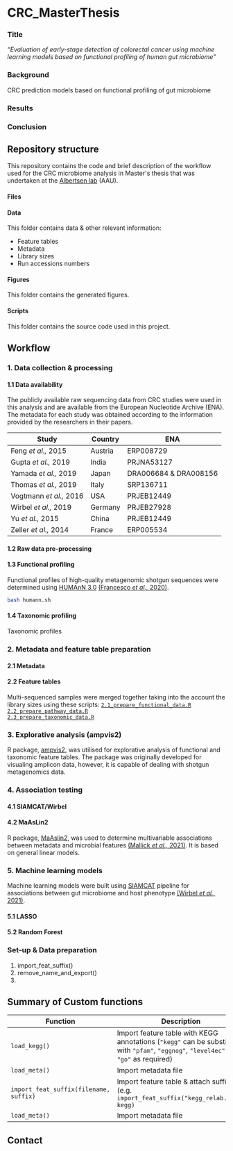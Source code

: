 # CRC_MasterThesis

### Title

<i> “Evaluation of early-stage detection of colorectal cancer using machine learning models based on functional profiling of human gut microbiome” </i> 

### Background
CRC prediction models based on functional profiling of gut microbiome

### Results

### Conclusion

## Repository structure

This repository contains the code and brief description of the workflow used for the CRC microbiome analysis in Master's thesis that was undertaken at the [Albertsen lab](https://albertsenlab.org/) (AAU).

#### Files

#### Data

This folder contains data & other relevant information:
* Feature tables
* Metadata
* Library sizes
* Run accessions numbers

#### Figures

This folder contains the generated figures.

#### Scripts

This folder contains the source code used in this project.

## Workflow

### 1. Data collection & processing

#### 1.1 Data availability

The publicly available raw sequencing data from CRC studies were used in this analysis and are available from the European Nucleotide Archive (ENA). The metadata for each study was obtained according to the information provided by the researchers in their papers.

| Study | Country | ENA |
| --- | --- | --- |
| Feng _et al.,_ 2015 | Austria | ERP008729 |
| Gupta _et al.,_ 2019 | India | PRJNA53127 |
| Yamada _et al.,_ 2019 | Japan | DRA006684 & DRA008156 |
| Thomas _et al.,_ 2019 | Italy | SRP136711 |
| Vogtmann _et al.,_ 2016 | USA | PRJEB12449 |
| Wirbel _et al.,_ 2019 | Germany | PRJEB27928 |
| Yu _et al.,_ 2015 | China | PRJEB12449 |
| Zeller _et al.,_ 2014 | France | ERP005534 |

#### 1.2 Raw data pre-processing


#### 1.3 Functional profiling
Functional profiles of high-quality metagenomic shotgun sequences were determined using [HUMAnN 3.0](https://github.com/biobakery/humann) [(Francesco _et al.,_ 2020)](https://elifesciences.org/articles/65088).

```bash
bash humann.sh
```

#### 1.4 Taxonomic profiling

Taxonomic profiles


### 2. Metadata and feature table preparation

#### 2.1 Metadata

#### 2.2 Feature tables


Multi-sequenced samples were merged together taking into the account the library sizes using these scripts:
[`2.1_prepare_functional_data.R`](https://github.com/ErikaDva/CRC_MasterThesis/blob/main/scripts/test)\
[`2.2_prepare_pathway_data.R`](https://github.com/ErikaDva/CRC_MasterThesis/blob/main/scripts/test)\
[`2.3_prepare_taxonomic_data.R`](https://github.com/ErikaDva/CRC_MasterThesis/blob/main/scripts/test)

### 3. Explorative analysis (ampvis2)

R package, [ampvis2](https://madsalbertsen.github.io/ampvis2/index.html), was utilised for explorative analysis of functional and taxonomic feature tables. The package was originally developed for visualing amplicon data, however, it is capable of dealing with shotgun metagenomics data.

### 4. Association testing

#### 4.1 SIAMCAT/Wirbel

#### 4.2 MaAsLin2

R package, [MaAslin2](https://huttenhower.sph.harvard.edu/maaslin/), was used to determine multivariable associations between metadata and microbial features [(Mallick _et al.,_ 2021)](https://doi.org/10.1186/s13059-021-02306-1). It is based on general linear models.

### 5. Machine learning models

Machine learning models were built using [SIAMCAT](https://siamcat.embl.de/) pipeline for associations between gut microbiome and host phenotype [(Wirbel _et al.,_ 2021)](https://doi.org/10.1186/s13059-021-02306-1).

#### 5.1 LASSO

#### 5.2 Random Forest

### Set-up & Data preparation

1. import_feat_suffix()
2. remove_name_and_export()
3. 

## Summary of Custom functions

| Function | Description |
| --- | --- |
| `load_kegg()` | Import feature table with KEGG annotations (`"kegg"` can be substituted with `"pfam"`, `"eggnog"`, `"level4ec"` & `"go"` as required) |
| `load_meta()` | Import metadata file |
| `import_feat_suffix(filename, suffix)` | Import feature table & attach suffix (e.g. `import_feat_suffix("kegg_relab.tsv", kegg)` |
| `load_meta()` | Import metadata file |

## Contact
